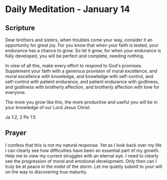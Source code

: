 # Daily Meditation - January 14

## Scripture

Dear brothers and sisters, when troubles come your way, consider it an
opportunity for great joy. For you know that when your faith is tested, your
endurance has a chance to grow. So let it grow, for when your endurance is fully
developed, you will be perfect and complete, needing nothing.

In view of all this, make every effort to respond to God's promises. Supplement
your faith with a generous provision of moral excellence, and moral excellence
with knowledge, and knowledge with self-control, and self-control with patient
endurance, and patient endurance with godliness, and godliness with brotherly
affection, and brotherly affection with love for everyone. 

The more you grow
like this, the more productive and useful you will be in your knowledge of our
Lord Jesus Christ.

Ja 1:2, 2 Pe 1:5


## Prayer

I confess that this is not my natural response.  Yet as I look back over my
life I can clearly see how difficulties have been an essential part of my 
growth.  Help me to view my current struggles with an eternal eye. I need to 
clearly see the progression of moral and emotional development.  Only then
can I truly be at peace in the midst of the storm.  Let me quietly submit to
your will on the way to discovering true maturity.
